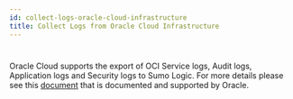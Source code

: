 ```yaml
---
id: collect-logs-oracle-cloud-infrastructure
title: Collect Logs from Oracle Cloud Infrastructure
---
```


#

Oracle Cloud supports the export of OCI Service logs, Audit logs, Application logs and Security logs to Sumo Logic. For more details please see this [document](https://docs.oracle.com/en/learn/blog_sumologic/index.html#introduction) that is documented and supported by Oracle.

